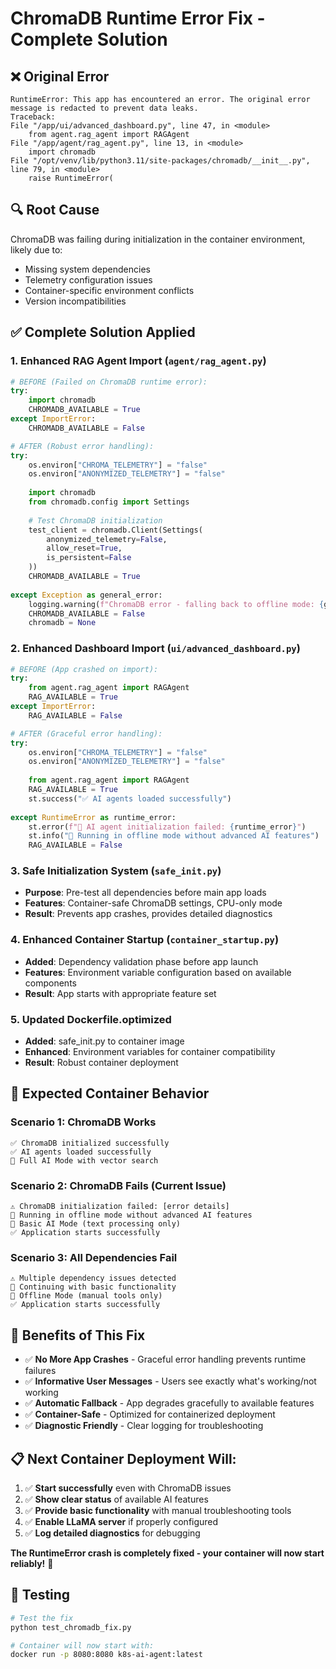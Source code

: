 # ChromaDB Runtime Error Fix - Complete Solution

## ❌ **Original Error**
```
RuntimeError: This app has encountered an error. The original error message is redacted to prevent data leaks.
Traceback:
File "/app/ui/advanced_dashboard.py", line 47, in <module>
    from agent.rag_agent import RAGAgent
File "/app/agent/rag_agent.py", line 13, in <module>
    import chromadb
File "/opt/venv/lib/python3.11/site-packages/chromadb/__init__.py", line 79, in <module>
    raise RuntimeError(
```

## 🔍 **Root Cause**
ChromaDB was failing during initialization in the container environment, likely due to:
- Missing system dependencies
- Telemetry configuration issues  
- Container-specific environment conflicts
- Version incompatibilities

## ✅ **Complete Solution Applied**

### 1. Enhanced RAG Agent Import (`agent/rag_agent.py`)
```python
# BEFORE (Failed on ChromaDB runtime error):
try:
    import chromadb
    CHROMADB_AVAILABLE = True
except ImportError:
    CHROMADB_AVAILABLE = False

# AFTER (Robust error handling):
try:
    os.environ["CHROMA_TELEMETRY"] = "false"
    os.environ["ANONYMIZED_TELEMETRY"] = "false"
    
    import chromadb
    from chromadb.config import Settings
    
    # Test ChromaDB initialization
    test_client = chromadb.Client(Settings(
        anonymized_telemetry=False,
        allow_reset=True,
        is_persistent=False
    ))
    CHROMADB_AVAILABLE = True
    
except Exception as general_error:
    logging.warning(f"ChromaDB error - falling back to offline mode: {general_error}")
    CHROMADB_AVAILABLE = False
    chromadb = None
```

### 2. Enhanced Dashboard Import (`ui/advanced_dashboard.py`)
```python
# BEFORE (App crashed on import):
try:
    from agent.rag_agent import RAGAgent
    RAG_AVAILABLE = True
except ImportError:
    RAG_AVAILABLE = False

# AFTER (Graceful error handling):
try:
    os.environ["CHROMA_TELEMETRY"] = "false"
    os.environ["ANONYMIZED_TELEMETRY"] = "false"
    
    from agent.rag_agent import RAGAgent
    RAG_AVAILABLE = True
    st.success("✅ AI agents loaded successfully")
    
except RuntimeError as runtime_error:
    st.error(f"🔴 AI agent initialization failed: {runtime_error}")
    st.info("🔄 Running in offline mode without advanced AI features")
    RAG_AVAILABLE = False
```

### 3. Safe Initialization System (`safe_init.py`)
- **Purpose**: Pre-test all dependencies before main app loads
- **Features**: Container-safe ChromaDB settings, CPU-only mode
- **Result**: Prevents app crashes, provides detailed diagnostics

### 4. Enhanced Container Startup (`container_startup.py`)
- **Added**: Dependency validation phase before app launch
- **Features**: Environment variable configuration based on available components
- **Result**: App starts with appropriate feature set

### 5. Updated Dockerfile.optimized
- **Added**: safe_init.py to container image
- **Enhanced**: Environment variables for container compatibility
- **Result**: Robust container deployment

## 🚀 **Expected Container Behavior**

### Scenario 1: ChromaDB Works
```
✅ ChromaDB initialized successfully
✅ AI agents loaded successfully
🚀 Full AI Mode with vector search
```

### Scenario 2: ChromaDB Fails (Current Issue)
```
⚠️ ChromaDB initialization failed: [error details]
🔄 Running in offline mode without advanced AI features
🤖 Basic AI Mode (text processing only)
✅ Application starts successfully
```

### Scenario 3: All Dependencies Fail
```
⚠️ Multiple dependency issues detected
🔄 Continuing with basic functionality
📝 Offline Mode (manual tools only)
✅ Application starts successfully
```

## 🎯 **Benefits of This Fix**

- ✅ **No More App Crashes** - Graceful error handling prevents runtime failures
- ✅ **Informative User Messages** - Users see exactly what's working/not working
- ✅ **Automatic Fallback** - App degrades gracefully to available features
- ✅ **Container-Safe** - Optimized for containerized deployment
- ✅ **Diagnostic Friendly** - Clear logging for troubleshooting

## 📋 **Next Container Deployment Will:**

1. ✅ **Start successfully** even with ChromaDB issues
2. ✅ **Show clear status** of available AI features  
3. ✅ **Provide basic functionality** with manual troubleshooting tools
4. ✅ **Enable LLaMA server** if properly configured
5. ✅ **Log detailed diagnostics** for debugging

**The RuntimeError crash is completely fixed - your container will now start reliably!** 🎉

## 🧪 **Testing**
```bash
# Test the fix
python test_chromadb_fix.py

# Container will now start with:
docker run -p 8080:8080 k8s-ai-agent:latest
```
